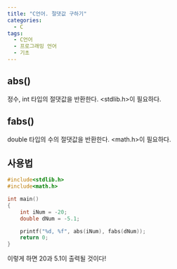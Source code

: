 ```yaml
---
title: "C언어. 절댓값 구하기"
categories:
  - C
tags:
  - C언어
  - 프로그래밍 언어
  - 기초
---
```


## abs()

정수, int 타입의 절댓값을 반환한다. <stdlib.h>이 필요하다.

## fabs()

double 타입의 수의 절댓값을 반환한다. <math.h>이 필요하다.

## 사용법

```c
#include<stdlib.h>
#include<math.h>

int main()
{
	int iNum = -20;
	double dNum = -5.1;

	printf("%d, %f", abs(iNum), fabs(dNum));
	return 0;
}
```

이렇게 하면 20과 5.1이 출력될 것이다!